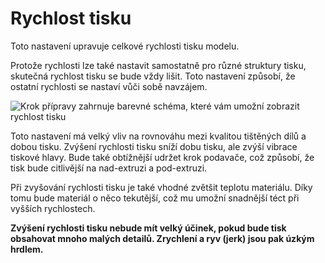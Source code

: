 Rychlost tisku
====
Toto nastavení upravuje celkové rychlosti tisku modelu.

Protože rychlosti lze také nastavit samostatně pro různé struktury tisku, skutečná rychlost tisku se bude vždy lišit. Toto nastavení způsobí, že ostatní rychlosti se nastaví vůči sobě navzájem.

![Krok přípravy zahrnuje barevné schéma, které vám umožní zobrazit rychlost tisku](../../../articles/images/speed_difference.png)

Toto nastavení má velký vliv na rovnováhu mezi kvalitou tištěných dílů a dobou tisku. Zvýšení rychlosti tisku sníží dobu tisku, ale zvýší vibrace tiskové hlavy. Bude také obtížnější udržet krok podavače, což způsobí, že tisk bude citlivější na nad-extruzi a pod-extruzi.

Při zvyšování rychlosti tisku je také vhodné zvětšit teplotu materiálu. Díky tomu bude materiál o něco tekutější, což mu umožní snadnější téct při vyšších rychlostech.

**Zvýšení rychlosti tisku nebude mít velký účinek, pokud bude tisk obsahovat mnoho malých detailů. Zrychlení a ryv (jerk) jsou pak úzkým hrdlem.**
